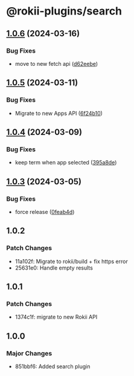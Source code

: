 # @rokii-plugins/search

## [1.0.6](https://github.com/RokiiApp/extensions/compare/search-v1.0.5...search-v1.0.6) (2024-03-16)


### Bug Fixes

* move to new fetch api ([d62eebe](https://github.com/RokiiApp/extensions/commit/d62eebe0d44a8f8eab6467aac120123b36585221))

## [1.0.5](https://github.com/RokiiApp/extensions/compare/search-v1.0.4...search-v1.0.5) (2024-03-11)


### Bug Fixes

* Migrate to new Apps API ([6f24b10](https://github.com/RokiiApp/extensions/commit/6f24b1066040c4d1019803f4df29ca87db853724))

## [1.0.4](https://github.com/RokiiApp/extensions/compare/search-v1.0.3...search-v1.0.4) (2024-03-09)


### Bug Fixes

* keep term when app selected ([395a8de](https://github.com/RokiiApp/extensions/commit/395a8dea6599202b4821967a92662a7f1781f8d3))

## [1.0.3](https://github.com/RokiiApp/plugins/compare/search-v1.0.2...search-v1.0.3) (2024-03-05)


### Bug Fixes

* force release ([0feab4d](https://github.com/RokiiApp/plugins/commit/0feab4d208b11eda46d2c2ba19d8a9afa375df38))

## 1.0.2

### Patch Changes

- 11a102f: Migrate to rokii/build + fix https error
- 25631e0: Handle empty results

## 1.0.1

### Patch Changes

- 1374c1f: migrate to new Rokii API

## 1.0.0

### Major Changes

- 851bbf6: Added search plugin
